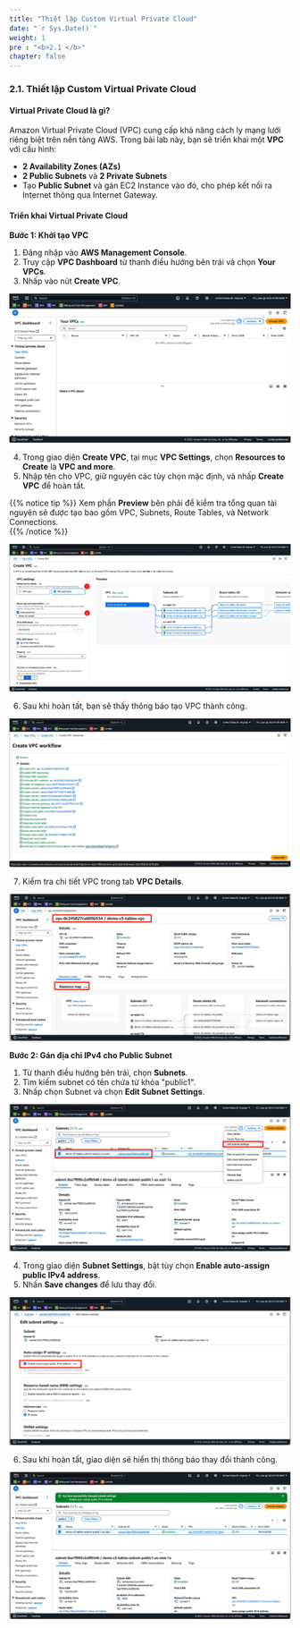 ```yaml
---
title: "Thiết lập Custom Virtual Private Cloud"
date: "`r Sys.Date()`"
weight: 1
pre : "<b>2.1 </b>"
chapter: false
---
```



### 2.1. Thiết lập Custom Virtual Private Cloud  

#### Virtual Private Cloud là gì?  
Amazon Virtual Private Cloud (VPC) cung cấp khả năng cách ly mạng lưới riêng biệt trên nền tảng AWS. Trong bài lab này, bạn sẽ triển khai một **VPC** với cấu hình:  
- **2 Availability Zones (AZs)**  
- **2 Public Subnets** và **2 Private Subnets**  
- Tạo **Public Subnet** và gán EC2 Instance vào đó, cho phép kết nối ra Internet thông qua Internet Gateway.  

#### Triển khai Virtual Private Cloud  

**Bước 1: Khởi tạo VPC**  
1. Đăng nhập vào **AWS Management Console**.  
2. Truy cập **VPC Dashboard** từ thanh điều hướng bên trái và chọn **Your VPCs**.  
3. Nhấp vào nút **Create VPC**.  

![alt text](image.png)

4. Trong giao diện **Create VPC**, tại mục **VPC Settings**, chọn **Resources to Create** là **VPC and more**.  
5. Nhập tên cho VPC, giữ nguyên các tùy chọn mặc định, và nhấp **Create VPC** để hoàn tất.  

{{% notice tip %}}
 Xem phần **Preview** bên phải để kiểm tra tổng quan tài nguyên sẽ được tạo bao gồm VPC, Subnets, Route Tables, và Network Connections.  
{{% /notice %}}

![alt text](image-1.png)

6. Sau khi hoàn tất, bạn sẽ thấy thông báo tạo VPC thành công.  

![alt text](image-2.png)

7. Kiểm tra chi tiết VPC trong tab **VPC Details**.  

![alt text](image-3.png)

**Bước 2: Gán địa chỉ IPv4 cho Public Subnet**  
1. Từ thanh điều hướng bên trái, chọn **Subnets**.  
2. Tìm kiếm subnet có tên chứa từ khóa "public1".  
3. Nhấp chọn Subnet và chọn **Edit Subnet Settings**.  

![alt text](image-4.png)

4. Trong giao diện **Subnet Settings**, bật tùy chọn **Enable auto-assign public IPv4 address**.  
5. Nhấn **Save changes** để lưu thay đổi.  

![alt text](image-5.png)

6. Sau khi hoàn tất, giao diện sẽ hiển thị thông báo thay đổi thành công.  

![alt text](image-6.png)